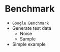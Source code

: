 # Benchmark

- [`Google Benchmark`](https://github.com/google/benchmark)
- Generate test data
  - Noise
  - Sample
- Simple example

